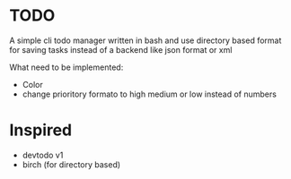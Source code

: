 # TODO
A simple cli todo manager written in bash and use directory based format for saving tasks instead of a backend like json format or xml

What need to be implemented:
* Color
* change prioritory formato to high medium or low instead of numbers

# Inspired
* devtodo v1
* birch (for directory based)
